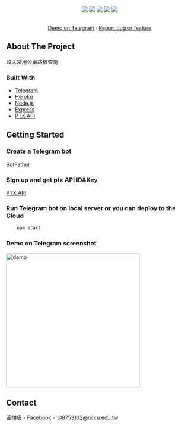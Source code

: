 <div align="center">
    <img src="https://img.shields.io/github/issues/s1031432/nccubus">
    <img src="https://img.shields.io/github/forks/s1031432/nccubus">
    <img src="https://img.shields.io/github/stars/s1031432/nccubus">
    <img src="https://img.shields.io/github/license/s1031432/nccubus">
    <img src="https://img.shields.io/badge/Node.js-v14.18.1-brightgreen">
</div>
<!-- PROJECT LOGO -->
<div align="center">
  <p align="center">
    <br />
    <a href="https://t.me/NCCU_bot">Demo on Telegram</a>
    ·
    <a href="mailto:108753132@nccu.edu.tw">Report bug or feature</a>
  </p>
</div>

<!-- ABOUT THE PROJECT -->
## About The Project
政大常用公車路線查詢

### Built With

* [Telegram](https://web.telegram.org/k/)
* [Heroku](https://dashboard.heroku.com/)
* [Node.js](https://nodejs.org/en/)
* [Express](https://expressjs.com/zh-tw/)
* [PTX API](https://ptx.transportdata.tw/PTX/)

<!-- GETTING STARTED -->
## Getting Started

### Create a Telegram bot 
[BotFather](https://t.me/botfather)

### Sign up and get ptx API ID&Key
[PTX API](https://ptx.transportdata.tw/PTX/)

### Run Telegram bot on local server or you can deploy to the Cloud
```sh
    npm start
```
### Demo on Telegram screenshot
<img src="https://i.imgur.com/wMiFkQe.jpg" alt="demo" style="width:360px;"/>


<!-- CONTACT -->
## Contact

黃翊唐 - [Facebook](https://fb.com/ty80517) - 108753132@nccu.edu.tw
